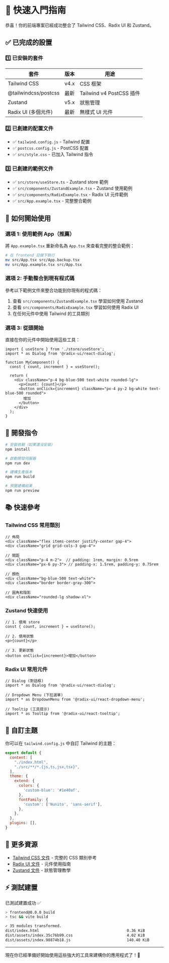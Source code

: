 # 🚀 快速入門指南

恭喜！你的前端專案已經成功整合了 Tailwind CSS、Radix UI 和 Zustand。

## ✅ 已完成的設置

### 1️⃣ 已安裝的套件

| 套件 | 版本 | 用途 |
|------|------|------|
| Tailwind CSS | v4.x | CSS 框架 |
| @tailwindcss/postcss | 最新 | Tailwind v4 PostCSS 插件 |
| Zustand | v5.x | 狀態管理 |
| Radix UI (多個元件) | 最新 | 無樣式 UI 元件 |

### 2️⃣ 已創建的配置文件

- ✅ `tailwind.config.js` - Tailwind 配置
- ✅ `postcss.config.js` - PostCSS 配置
- ✅ `src/style.css` - 已加入 Tailwind 指令

### 3️⃣ 已創建的範例文件

- ✅ `src/store/useStore.ts` - Zustand store 範例
- ✅ `src/components/ZustandExample.tsx` - Zustand 使用範例
- ✅ `src/components/RadixExample.tsx` - Radix UI 元件範例
- ✅ `src/App.example.tsx` - 完整整合範例

## 🎯 如何開始使用

### 選項 1: 使用範例 App（推薦）

將 `App.example.tsx` 重新命名為 `App.tsx` 來查看完整的整合範例：

```bash
# 在 frontend 目錄下執行
mv src/App.tsx src/App.backup.tsx
mv src/App.example.tsx src/App.tsx
```

### 選項 2: 手動整合到現有程式碼

參考以下範例文件來整合功能到你現有的程式碼：

1. 查看 `src/components/ZustandExample.tsx` 學習如何使用 Zustand
2. 查看 `src/components/RadixExample.tsx` 學習如何使用 Radix UI
3. 在任何元件中使用 Tailwind 的工具類別

### 選項 3: 從頭開始

直接在你的元件中開始使用這些工具：

```tsx
import { useStore } from './store/useStore';
import * as Dialog from '@radix-ui/react-dialog';

function MyComponent() {
  const { count, increment } = useStore();
  
  return (
    <div className="p-4 bg-blue-500 text-white rounded-lg">
      <p>Count: {count}</p>
      <button onClick={increment} className="px-4 py-2 bg-white text-blue-500 rounded">
        增加
      </button>
    </div>
  );
}
```

## 🔧 開發指令

```bash
# 安裝依賴（如果還沒安裝）
npm install

# 啟動開發伺服器
npm run dev

# 建構生產版本
npm run build

# 預覽建構結果
npm run preview
```

## 📚 快速參考

### Tailwind CSS 常用類別

```tsx
// 佈局
<div className="flex items-center justify-center gap-4">
<div className="grid grid-cols-3 gap-4">

// 間距
<div className="p-4 m-2">  // padding: 1rem, margin: 0.5rem
<div className="px-6 py-3"> // padding-x: 1.5rem, padding-y: 0.75rem

// 顏色
<div className="bg-blue-500 text-white">
<div className="border border-gray-300">

// 圓角和陰影
<div className="rounded-lg shadow-xl">
```

### Zustand 快速使用

```tsx
// 1. 使用 store
const { count, increment } = useStore();

// 2. 使用狀態
<p>{count}</p>

// 3. 更新狀態
<button onClick={increment}>增加</button>
```

### Radix UI 常用元件

```tsx
// Dialog (對話框)
import * as Dialog from '@radix-ui/react-dialog';

// Dropdown Menu (下拉選單)
import * as DropdownMenu from '@radix-ui/react-dropdown-menu';

// Tooltip (工具提示)
import * as Tooltip from '@radix-ui/react-tooltip';
```

## 🎨 自訂主題

你可以在 `tailwind.config.js` 中自訂 Tailwind 的主題：

```js
export default {
  content: [
    "./index.html",
    "./src/**/*.{js,ts,jsx,tsx}",
  ],
  theme: {
    extend: {
      colors: {
        'custom-blue': '#1e40af',
      },
      fontFamily: {
        'custom': ['Nunito', 'sans-serif'],
      },
    },
  },
  plugins: [],
}
```

## 📖 更多資源

- [Tailwind CSS 文件](https://tailwindcss.com/docs) - 完整的 CSS 類別參考
- [Radix UI 文件](https://www.radix-ui.com/docs/primitives/overview/introduction) - 元件使用指南
- [Zustand 文件](https://github.com/pmndrs/zustand) - 狀態管理教學

## ⚡ 測試建置

已測試建置成功 ✅

```bash
> frontend@0.0.0 build
> tsc && vite build

✓ 35 modules transformed.
dist/index.html                                       0.36 KiB
dist/assets/index.35c76b99.css                        4.02 KiB
dist/assets/index.98874b18.js                         140.40 KiB
```

---

現在你已經準備好開始使用這些強大的工具來建構你的應用程式了！🎉


